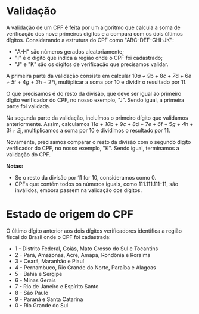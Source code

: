 # Validação

A validação de um CPF é feita por um algoritmo que calcula a soma de verificação dos nove primeiros dígitos e a compara com os dois últimos dígitos. Considerando a estrutura do CPF como "ABC-DEF-GHI-JK":
- "A-H" são números gerados aleatoriamente;
- "I" é o dígito que indica a região onde o CPF foi cadastrado;
- "J" e "K" são os dígitos de verificação que precisamos validar.
    
A primeira parte da validação consiste em calcular 10*a + 9*b + 8*c + 7*d + 6*e + 5*f + 4*g + 3*h + 2*i, multiplicar a soma por 10 e dividir o resultado por 11.
    
O que precisamos é do resto da divisão, que deve ser igual ao primeiro dígito verificador do CPF, no nosso exemplo, "J". Sendo igual, a primeira parte foi validada.

Na segunda parte da validação, incluímos o primeiro dígito que validamos anteriormente. Assim, calculamos 11*a + 10*b + 9*c + 8*d + 7*e + 6*f + 5*g + 4*h + 3*i + 2*j, multiplicamos a soma por 10 e dividimos o resultado por 11.
    
Novamente, precisamos comparar o resto da divisão com o segundo dígito verificador do CPF, no nosso exemplo, "K". Sendo igual, terminamos a validação do CPF.

<b>Notas:</b>
- Se o resto da divisão por 11 for 10, consideramos como 0.
- CPFs que contém todos os números iguais, como 111.111.111-11, são inválidos, embora passem na validação dos dígitos.

# Estado de origem do CPF

O último dígito anterior aos dois dígitos verificadores identifica a região fiscal do Brasil onde o CPF foi cadastrada:
- 1 - Distrito Federal, Goiás, Mato Grosso do Sul e Tocantins
- 2 - Pará, Amazonas, Acre, Amapá, Rondônia e Roraima
- 3 - Ceará, Maranhão e Piauí
- 4 - Pernambuco, Rio Grande do Norte, Paraíba e Alagoas
- 5 - Bahia e Sergipe
- 6 - Minas Gerais
- 7 - Rio de Janeiro e Espírito Santo
- 8 - São Paulo
- 9 - Paraná e Santa Catarina
- 0 - Rio Grande do Sul